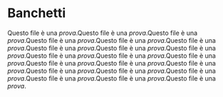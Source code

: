 # Banchetti

Questo file è una *prova*.Questo file è una *prova*.Questo file è una *prova*.Questo file è una *prova*.Questo file è una *prova*.Questo file è una *prova*.Questo file è una *prova*.Questo file è una *prova*.Questo file è una *prova*.Questo file è una *prova*.Questo file è una *prova*.Questo file è una *prova*.Questo file è una *prova*.Questo file è una *prova*.Questo file è una *prova*.Questo file è una *prova*.Questo file è una *prova*.Questo file è una *prova*.Questo file è una *prova*.Questo file è una *prova*.Questo file è una *prova*.